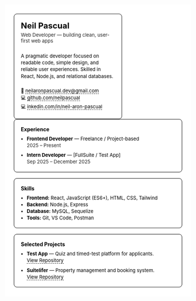 <!-- Bento-style Resume (inline styles for GitHub README) -->
<div style="font-family: -apple-system, BlinkMacSystemFont, 'Segoe UI', Roboto, 'Helvetica Neue', Arial; color: #000; background: #fff; max-width: 900px; margin: 0 auto; padding: 24px;">

  <div style="display: grid; grid-template-columns: 2fr 1fr; gap: 16px;">
    <!-- Left main tile -->
    <div style="border: 1px solid #000; border-radius: 8px; padding: 18px; display: flex; flex-direction: column; justify-content: center; gap: 8px;">
      <div>
        <h1 style="margin: 0; font-size: 22px;">Neil Pascual</h1>
        <p style="margin: 4px 0; opacity: 0.85; font-size: 13px;">Web Developer — building clean, user-first web apps</p>
      </div>
      <div style="margin-top: 12px;">
        <p style="margin: 0; font-size: 13px; line-height: 1.4;">
          A pragmatic developer focused on readable code, simple design, and reliable user experiences.
          Skilled in React, Node.js, and relational databases.
        </p>
      </div>
      <div style="margin-top: 12px;">
        <p style="margin: 2px 0; font-size: 13px;">📧 <a href="mailto:neilaronpascual.dev@gmail.com" style="color:#000; text-decoration:none; border-bottom:1px dashed #000;">neilaronpascual.dev@gmail.com</a></p>
        <p style="margin: 2px 0; font-size: 13px;">💻 <a href="https://github.com/neilpascual" style="color:#000; text-decoration:none; border-bottom:1px dashed #000;">github.com/neilpascual</a></p>
        <p style="margin: 2px 0; font-size: 13px;">💻 <a href="https://linkedin.com/in/neil-aron-pascual" style="color:#000; text-decoration:none; border-bottom:1px dashed #000;">inkedin.com/in/neil-aron-pascual</a></p>
      </div>
      </div>
    </div>
    <!-- Right column tiles -->
    <div style="display: flex; flex-direction: column; gap: 16px;">
      <!-- Experience -->
      <div style="border: 1px solid #000; border-radius: 8px; padding: 18px;">
        <h2 style="margin: 0 0 8px 0; font-size: 14px;">Experience</h2>
        <ul style="margin: 0; padding-left: 16px; font-size: 13px; line-height: 1.4;">
          <li><strong>Frontend Developer</strong> — Freelance / Project-based<br><span style="opacity: 0.85;">2025 – Present</span></li>
          <li style="margin-top: 8px;"><strong>Intern Developer</strong> — [FullSuite / Test App]<br><span style="opacity: 0.85;">Sep 2025 – December 2025</span></li>
        </ul>
      </div>
      <!-- Skills -->
      <div style="border: 1px solid #000; border-radius: 8px; padding: 18px;">
        <h2 style="margin: 0 0 8px 0; font-size: 14px;">Skills</h2>
        <ul style="margin: 0; padding-left: 16px; font-size: 13px; line-height: 1.4;">
          <li><strong>Frontend:</strong> React, JavaScript (ES6+), HTML, CSS, Tailwind</li>
          <li><strong>Backend:</strong> Node.js, Express</li>
          <li><strong>Database:</strong> MySQL, Sequelize</li>
          <li><strong>Tools:</strong> Git, VS Code, Postman</li>
        </ul>
      </div>
      <!-- Projects -->
      <div style="border: 1px solid #000; border-radius: 8px; padding: 18px;">
        <h2 style="margin: 0 0 8px 0; font-size: 14px;">Selected Projects</h2>
        <ul style="margin: 0; padding-left: 16px; font-size: 13px; line-height: 1.4;">
          <li><strong>Test App</strong> — Quiz and timed-test platform for applicants.<br>
            <a href="#" style="color:#000; text-decoration:none; border-bottom:1px dashed #000;">View Repository</a>
          </li>
          <li style="margin-top: 8px;"><strong>Suitelifer</strong> — Property management and booking system.<br>
            <a href="#" style="color:#000; text-decoration:none; border-bottom:1px dashed #000;">View Repository</a>
          </li>
        </ul>
      </div>
    </div>
  </div>
</div>
